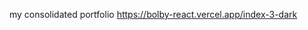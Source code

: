 <!-- '{"name":"Portfolio_react_app","version": 12,"tech": ["React.js","Redux.js","HTML","CSS","Tailwind"]}' -->
<!-- '{"user":{"firstName":"Nandan","lastName":"Devadula","avatar":"https://avatars.githubusercontent.com/u/47176249?s=400&u=b878a616fb5166ee40288fd3dbd77182b2e0eb2e&v=4","titles":["Frontend developer","Web developer","React developer"],"social":{"instagram":"https://www.instagram.com/d.nandan","linkedin":"https://www.linkedin.com/in/nandan-devadula","github":"https://github.com/devadula-nandan"},"description":"Lorem ipsum dolor sit amet, consectetur adipiscing elit, sed do eiusmod tempor incididunt ut labore et dolore magna aliqua. Ut enim ad minim veniam, quis nostrud exercitation ullamco laboris nisi ut aliquip ex ea commodo consequat.","cv":"https/cv link","commonSkills":{"frontend":76,"backend":60,"databases":50,"cloud / servers":50},"specificSkills":{"HTML":76,"CSS":60,"Javascript":50,"React.js":50,"Redux.js":50,"Tailwind":50},"experience":[{"period":["5/31/2022"],"title":"Lorem ipsum dolor sit amet","description":"Lorem ipsum dolor sit amet, consectetur adipiscing elit, sed do eiusmod tempor incididunt ut labore et dolore magna aliqua. Ut enim ad minim veniam, quis nostrud exercitation ullamco laboris nisi ut aliquip ex ea commodo consequat.","type":"professional"},{"period":["6/1/2021","5/31/2022"],"title":"Lorem ipsum dolor sit amet","description":"Lorem ipsum dolor sit amet, consectetur adipiscing elit, sed do eiusmod tempor incididunt ut labore et dolore magna aliqua. Ut enim ad minim veniam, quis nostrud exercitation ullamco laboris nisi ut aliquip ex ea commodo consequat.","type":"professional"},{"period":["6/1/2014","5/31/2018"],"title":"Lorem ipsum dolor sit amet","description":"Lorem ipsum dolor sit amet, consectetur adipiscing elit, sed do eiusmod tempor incididunt ut labore et dolore magna aliqua. Ut enim ad minim veniam, quis nostrud exercitation ullamco laboris nisi ut aliquip ex ea commodo consequat.","type":"academic"},{"period":["6/1/2012","5/31/2014"],"title":"Lorem ipsum dolor sit amet","description":"Lorem ipsum dolor sit amet, consectetur adipiscing elit, sed do eiusmod tempor incididunt ut labore et dolore magna aliqua. Ut enim ad minim veniam, quis nostrud exercitation ullamco laboris nisi ut aliquip ex ea commodo consequat.","type":"academic"}],"contact":{"email":"devadula.nandan@gmail.com","phone":"7032328703"}}}' -->

my consolidated portfolio
https://bolby-react.vercel.app/index-3-dark



